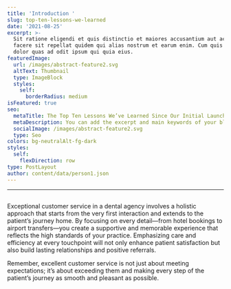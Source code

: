 ```yaml
---
title: 'Introduction '
slug: top-ten-lessons-we-learned
date: '2021-08-25'
excerpt: >-
  Sit ratione eligendi et quis distinctio et maiores accusantium aut accusamus
  facere sit repellat quidem qui alias nostrum et earum enim. Cum quis sint eos
  dolor quas ad odit ipsum qui quia eius.
featuredImage:
  url: /images/abstract-feature2.svg
  altText: Thumbnail
  type: ImageBlock
  styles:
    self:
      borderRadius: medium
isFeatured: true
seo:
  metaTitle: The Top Ten Lessons We’ve Learned Since Our Initial Launch
  metaDescription: You can add the excerpt and main keywords of your blog post here.
  socialImage: /images/abstract-feature2.svg
  type: Seo
colors: bg-neutralAlt-fg-dark
styles:
  self:
    flexDirection: row
type: PostLayout
author: content/data/person1.json
---
```

****

##

Exceptional customer service in a dental agency involves a holistic approach that starts from the very first interaction and extends to the patient’s journey home. By focusing on every detail—from hotel bookings to airport transfers—you create a supportive and memorable experience that reflects the high standards of your practice. Emphasizing care and efficiency at every touchpoint will not only enhance patient satisfaction but also build lasting relationships and positive referrals.

Remember, excellent customer service is not just about meeting expectations; it’s about exceeding them and making every step of the patient’s journey as smooth and pleasant as possible.
